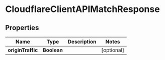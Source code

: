 # CloudflareClientAPIMatchResponse

## Properties
Name | Type | Description | Notes
------------ | ------------- | ------------- | -------------
**originTraffic** | **Boolean** |  |  [optional]
